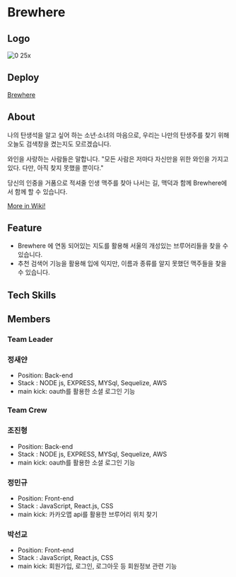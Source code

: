 # Brewhere

## Logo
![0 25x](https://user-images.githubusercontent.com/91467260/167632126-7f8b3473-e94d-4efe-94f9-2ec25a5692a4.png)


## Deploy
[Brewhere](https://client.brewhere.link/)

## About

나의 탄생석을 알고 싶어 하는 소년·소녀의 마음으로, 우리는 나만의 탄생주를 찾기 위해 오늘도 검색창을 켰는지도 모르겠습니다.

와인을 사랑하는 사람들은 말합니다. "모든 사람은 저마다 자신만을 위한 와인을 가지고 있다. 다만, 아직 찾지 못했을 뿐이다."

당신의 인중을 거품으로 적셔줄 인생 맥주를 찾아 나서는 길, 맥덕과 함께 Brewhere에서 함께 할 수 있습니다.


[More in Wiki!](https://github.com/codestates/Brewhere/wiki)

## Feature

- Brewhere 에 연동 되어있는 지도를 활용해 서울의 개성있는 브루어리들을 찾을 수 있습니다.
- 추천 검색어 기능을 활용해 입에 익지만, 이름과 종류를 알지 못했던 맥주들을 찾을 수 있습니다.

## Tech Skills

## Members

### Team Leader

### 정새얀

- Position: Back-end
- Stack : NODE js, EXPRESS, MYSql, Sequelize, AWS
- main kick: oauth를 활용한 소셜 로그인 기능

### Team Crew

### 조진형

- Position: Back-end
- Stack : NODE js, EXPRESS, MYSql, Sequelize, AWS
- main kick: oauth를 활용한 소셜 로그인 기능

### 정민규

- Position: Front-end
- Stack : JavaScript, React.js, CSS
- main kick: 카카오맵 api를 활용한 브루어리 위치 찾기

### 박선교 

- Position: Front-end
- Stack : JavaScript, React.js, CSS
- main kick: 회원가입, 로그인, 로그아웃 등 회원정보 관련 기능
